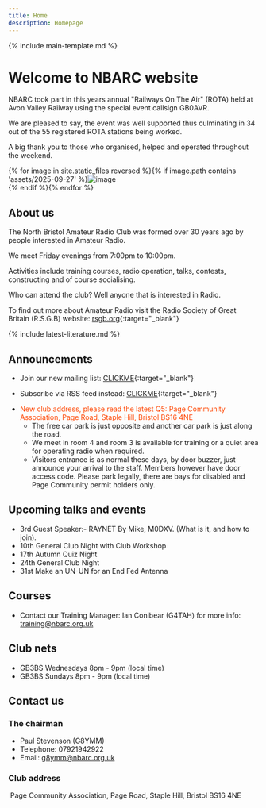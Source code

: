 ```yaml
---
title: Home
description: Homepage
---
```


{% include main-template.md %}

# Welcome to NBARC website

NBARC took part in this years annual  "Railways On The Air" (ROTA) held at Avon Valley Railway using the special event callsign GB0AVR.

We are pleased to say, the event was well supported thus culminating in 34 out of the 55 registered ROTA stations being worked.

A big thank you to those who organised, helped and operated throughout the weekend.

{% for image in site.static_files reversed %}{% if image.path contains 'assets/2025-09-27' %}<img src="{{ site.baseurl }}{{ image.path }}" alt="image"/><br/>{% endif %}{% endfor %}

## About us

The North Bristol Amateur Radio Club was formed over 30 years ago by people interested in Amateur Radio.

We meet Friday evenings from 7:00pm to 10:00pm.

Activities include training courses, radio operation, talks, contests, constructing and of course socialising.

Who can attend the club? Well anyone that is interested in Radio.

To find out more about Amateur Radio visit the Radio Society of Great Britain (R.S.G.B) website: [rsgb.org](https://rsgb.org/){:target="_blank"}

{% include latest-literature.md %}

## Announcements

* ​Join our new mailing list: [CLICKME](https://groups.google.com/forum/?nomobile=true#!forum/mx0nbc/join){:target="_blank"}
* Subscribe via RSS feed instead: [CLICKME​](https://groups.google.com/forum/feed/mx0nbc/msgs/rss.xml?num=15){:target="_blank"}
* <div style="color: orangered;">New club address, please read the latest Q5: Page Community Association, Page Road, Staple Hill, Bristol BS16 4NE</div>
	
	* The free car park is just opposite and another car park is just along the road.
	* We meet in room 4 and room 3 is available for training or a quiet area for operating radio when required.
	* Visitors entrance is as normal these days, by door buzzer, just announce your arrival to the staff. Members however have door access code. Please park legally, there are bays for disabled and Page Community permit holders only.

## Upcoming talks and events

* 3rd Guest Speaker:- RAYNET By Mike, M0DXV. (What is it, and how to join).
* 10th General Club Night with Club Workshop
* 17th Autumn Quiz Night
* 24th General Club Night
* 31st Make an UN-UN for an End Fed Antenna

## Courses

* Contact our Training Manager: Ian Conibear (G4TAH) for more info: [training@nbarc.org.uk](mailto:training@nbarc.org.uk)

## Club nets

* ​GB3BS Wednesdays 8pm - 9pm (local time)
* GB3BS Sundays 8pm - 9pm (local time)

## Contact us

### The chairman

* Paul Stevenson (G8YMM)
* Telephone: 07921942922
* Email: [g8ymm@nbarc.org.uk](mailto:g8ymm@nbarc.org.uk)

### Club address
​
Page Community Association, Page Road, Staple Hill, Bristol BS16 4NE